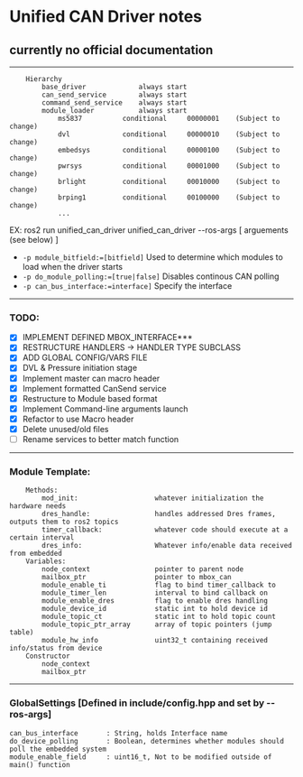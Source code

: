 # Unified CAN Driver notes
## currently no official documentation
********************************************************************************
```
	Hierarchy
		base_driver				always start
		can_send_service		always start
		command_send_service	always start
		module_loader			always start
			ms5837			conditional		00000001	(Subject to change)
			dvl				conditional		00000010	(Subject to change)
			embedsys		conditional		00000100	(Subject to change)
			pwrsys			conditional		00001000	(Subject to change)
			brlight			conditional		00010000 	(Subject to change)
			brping1			conditional		00100000	(Subject to change)
			...

```
EX: ros2 run unified_can_driver unified_can_driver --ros-args [ arguements (see below) ]
 - `-p module_bitfield:=[bitfield]` Used to determine which modules to load when the driver starts 
 - `-p do_module_polling:=[true|false]` Disables continous CAN polling
 - `-p can_bus_interface:=interface]` Specify the interface
 
********************************************************************************

### TODO:	
- [x] IMPLEMENT DEFINED MBOX_INTERFACE***
- [x] RESTRUCTURE HANDLERS -> HANDLER TYPE SUBCLASS
- [x] ADD GLOBAL CONFIG/VARS FILE
- [x] DVL & Pressure initiation stage
- [x] Implement master can macro header
- [x] Implement formatted CanSend service
- [x] Restructure to Module based format
- [X] Implement Command-line arguments launch
- [X] Refactor to use Macro header
- [X] Delete unused/old files
- [ ] Rename services to better match function

********************************************************************************
### Module Template:
```
	Methods:
		mod_init: 					whatever initialization the hardware needs
		dres_handle: 				handles addressed Dres frames, outputs them to ros2 topics
		timer_callback: 			whatever code should execute at a certain interval
		dres_info:					Whatever info/enable data received from embedded
	Variables:
		node_context				pointer to parent node
		mailbox_ptr					pointer to mbox_can
		module_enable_ti 			flag to bind timer_callback to 
		module_timer_len			interval to bind callback on
		module_enable_dres 			flag to enable dres handling
		module_device_id 			static int to hold device id
		module_topic_ct 	 		static int to hold topic count
		module_topic_ptr_array 		array of topic pointers (jump table)
		module_hw_info				uint32_t containing received info/status from device
	Constructor
		node_context
		mailbox_ptr
```
********************************************************************************
### GlobalSettings [Defined in include/config.hpp and set by --ros-args]
	can_bus_interface 		: String, holds	Interface name
	do_device_polling		: Boolean, determines whether modules should poll the embedded system
	module_enable_field		: uint16_t, Not to be modified outside of main() function
